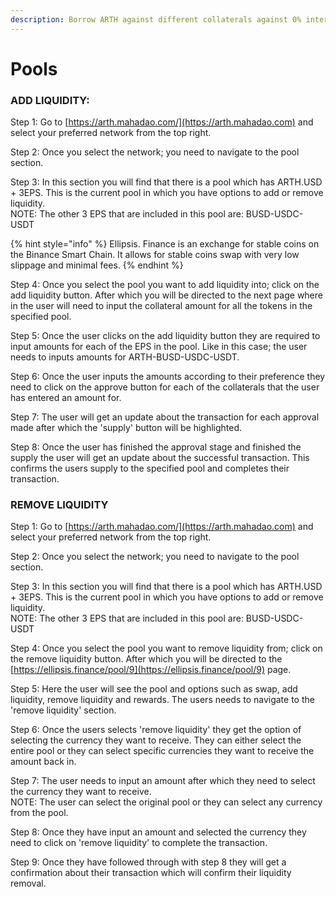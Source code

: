 ```yaml
---
description: Borrow ARTH against different collaterals against 0% interest.
---
```


# Pools

### ADD LIQUIDITY:

Step 1: Go to [https://arth.mahadao.com/](https://arth.mahadao.com) and select your preferred network from the top right.

Step 2: Once you select the network; you need to navigate to the pool section.&#x20;

Step 3: In this section you will find that there is a pool which has ARTH.USD + 3EPS. This is the current pool in which you have options to add or remove liquidity. \
NOTE: The other 3 EPS that are included in this pool are: BUSD-USDC-USDT

{% hint style="info" %}
Ellipsis. Finance is an exchange for stable coins on the Binance Smart Chain. It allows for stable coins swap with very low slippage and minimal fees.
{% endhint %}

Step 4: Once you select the pool you want to add liquidity into; click on the add liquidity button. After which you will be directed to the next page where in the user will need to input the collateral amount for all the tokens in the specified pool.&#x20;

Step 5: Once the user clicks on the add liquidity button they are required to input amounts for each of the EPS in the pool. Like in this case; the user needs to inputs amounts for ARTH-BUSD-USDC-USDT.&#x20;

Step 6: Once the user inputs the amounts according to their preference they need to click on the approve button for each of the collaterals that the user has entered an amount for.&#x20;

Step 7: The user will get an update about the transaction for each approval made after which the 'supply' button will be highlighted.&#x20;

Step 8: Once the user has finished the approval stage and finished the supply the user will get an update about the successful transaction. This confirms the users supply to the specified pool and completes their transaction.&#x20;

### REMOVE LIQUIDITY

Step 1: Go to [https://arth.mahadao.com/](https://arth.mahadao.com) and select your preferred network from the top right.

Step 2: Once you select the network; you need to navigate to the pool section.&#x20;

Step 3: In this section you will find that there is a pool which has ARTH.USD + 3EPS. This is the current pool in which you have options to add or remove liquidity. \
NOTE: The other 3 EPS that are included in this pool are: BUSD-USDC-USDT

Step 4: Once you select the pool you want to remove liquidity from; click on the remove liquidity button. After which you will be directed to the [https://ellipsis.finance/pool/9](https://ellipsis.finance/pool/9) page.&#x20;

Step 5: Here the user will see the pool and options such as swap, add liquidity, remove liquidity and rewards. The users needs to navigate to the 'remove liquidity' section.&#x20;

Step 6: Once the users selects 'remove liquidity' they get the option of selecting the currency they want to receive. They can either select the entire pool or they can select specific currencies they want to receive the amount back in.&#x20;

Step 7: The user needs to input an amount after which they need to select the currency they want to receive. \
NOTE: The user can select the original pool or they can select any currency from the pool.&#x20;

Step 8: Once they have input an amount and selected the currency they need to click on 'remove liquidity' to complete the transaction.&#x20;

Step 9: Once they have followed through with step 8 they will get a confirmation about their transaction which will confirm their liquidity removal.&#x20;

